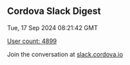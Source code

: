 ## Cordova Slack Digest
Tue, 17 Sep 2024 08:21:42 GMT

[User count: 4899](https://cordova.slack.com/)


Join the conversation at [slack.cordova.io](http://slack.cordova.io/)
